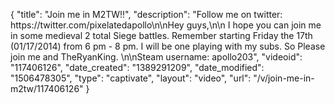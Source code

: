 {
    "title": "Join me in M2TW!!",
    "description": "Follow me on twitter: https:\/\/twitter.com\/pixelatedapollo\n\nHey guys,\n\n I hope you can join me in some medieval 2 total Siege battles.  Remember starting Friday the 17th (01\/17\/2014) from 6 pm - 8 pm.  I will be one playing with my subs.  So Please join me and TheRyanKing.  \n\nSteam username: apollo203",
    "videoid": "117406126",
    "date_created": "1389291209",
    "date_modified": "1506478305",
    "type": "captivate",
    "layout": "video",
    "url": "\/v\/join-me-in-m2tw\/117406126"
}